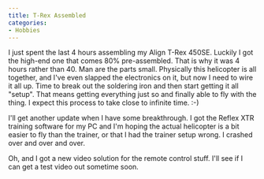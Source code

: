 ```yaml
---
title: T-Rex Assembled
categories:
- Hobbies
---
```


I just spent the last 4 hours assembling my Align T-Rex 450SE. Luckily I got the high-end one that comes 80% pre-assembled. That is why it was 4 hours rather than 40. Man are the parts small. Physically this helicopter is all together, and I've even slapped the electronics on it, but now I need to wire it all up. Time to break out the soldering iron and then start getting it all "setup". That means getting everything just so and finally able to fly with the thing. I expect this process to take close to infinite time. :-)

I'll get another update when I have some breakthrough. I got the Reflex XTR training software for my PC and I'm hoping the actual helicopter is a bit easier to fly than the trainer, or that I had the trainer setup wrong. I crashed over and over and over.

Oh, and I got a new video solution for the remote control stuff. I'll see if I can get a test video out sometime soon.
